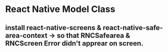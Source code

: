 # React Native Model Class
## install react-native-screens & react-native-safe-area-context -> so that RNCSafearea & RNCScreen Error didn't apprear on screen.